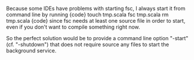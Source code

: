 Because some IDEs have problems with starting fsc, I always start it from command line by running
{code}
touch tmp.scala
fsc tmp.scala
rm tmp.scala
{code}
since fsc needs at least one source file in order to start, even if you don't want to compile something right now.

So the perfect solution would be to provide a command line option "-start" (cf. "-shutdown") that does not require source any files to start the background service.
